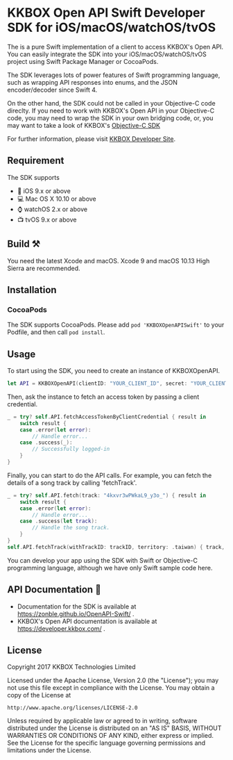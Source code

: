 # KKBOX Open API Swift Developer SDK for iOS/macOS/watchOS/tvOS

The is a pure Swift implementation of a client to access KKBOX's Open
API.  You can easily integrate the SDK into your
iOS/macOS/watchOS/tvOS project using Swift Package Manager or
CocoaPods.

The SDK leverages lots of power features of Swift programming
language, such as wrapping API responses into enums, and the JSON
encoder/decoder since Swift 4.

On the other hand, the SDK could not be called in your Objective-C
code direclty. If you need to work with KKBOX's Open API in your
Objective-C code, you may need to wrap the SDK in your own bridging
code, or, you may want to take a look of KKBOX's
[Objective-C SDK](https://github.com/KKBOX/OpenAPI-ObjectiveC)

For further information, please visit [KKBOX Developer Site](https://docs-en.kkbox.codes).

## Requirement

The SDK supports

- 📱 iOS 9.x or above
- 💻 Mac OS X 10.10 or above
- ⌚️ watchOS 2.x or above
- 📺 tvOS 9.x or above

## Build ⚒

You need the latest Xcode and macOS. Xcode 9 and macOS 10.13 High
Sierra are recommended.

## Installation

### CocoaPods

The SDK supports CocoaPods. Please add `pod 'KKBOXOpenAPISwift'`
to your Podfile, and then call `pod install`.

## Usage

To start using the SDK, you need to create an instance of KKBOXOpenAPI.

``` swift
let API = KKBOXOpenAPI(clientID: "YOUR_CLIENT_ID", secret: "YOUR_CLIENT_SECRET")
```

Then, ask the instance to fetch an access token by passing a client credential.

``` swift
_ = try? self.API.fetchAccessTokenByClientCredential { result in
    switch result {
    case .error(let error):
        // Handle error...
    case .success(_):
        // Successfully logged-in
    }
}
```

Finally, you can start to do the API calls. For example, you can fetch the details
of a song track by calling 'fetchTrack'.

``` swift
_ = try? self.API.fetch(track: "4kxvr3wPWkaL9_y3o_") { result in
    switch result {
    case .error(let error):
        // Handle error...
    case .success(let track):
        // Handle the song track.
    }
}
self.API.fetchTrack(withTrackID: trackID, territory: .taiwan) { track, error in ... }
```

You can develop your app using the SDK with Swift or Objective-C programming
language, although we have only Swift sample code here.

## API Documentation 📖

- Documentation for the SDK is available at https://zonble.github.io/OpenAPI-Swift/ .
- KKBOX's Open API documentation is available at https://developer.kkbox.com/ .

## License

Copyright 2017 KKBOX Technologies Limited

   Licensed under the Apache License, Version 2.0 (the "License");
   you may not use this file except in compliance with the License.
   You may obtain a copy of the License at

    http://www.apache.org/licenses/LICENSE-2.0

   Unless required by applicable law or agreed to in writing, software
   distributed under the License is distributed on an "AS IS" BASIS,
   WITHOUT WARRANTIES OR CONDITIONS OF ANY KIND, either express or implied.
   See the License for the specific language governing permissions and
   limitations under the License.
